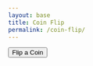 ```yaml
---
layout: base
title: Coin Flip
permalink: /coin-flip/
---
```


<button onclick="flipCoin()">Flip a Coin</button>
<p id="flip-results"></p>

<script>
    let heads = 0;
    let tails = 0;

    function flipCoin() {
        if (Math.floor(Math.random()*2) === 1) {
            heads++
        } else {
            tails++
        }

        document.getElementById("flip-results").innerHTML = `Heads: ${heads}; Tails: ${tails}`
    };

  
</script>
